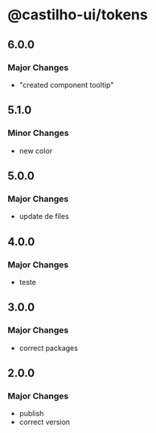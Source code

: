 # @castilho-ui/tokens

## 6.0.0

### Major Changes

- "created component tooltip"

## 5.1.0

### Minor Changes

- new color

## 5.0.0

### Major Changes

- update de files

## 4.0.0

### Major Changes

- teste

## 3.0.0

### Major Changes

- correct packages

## 2.0.0

### Major Changes

- publish
- correct version
